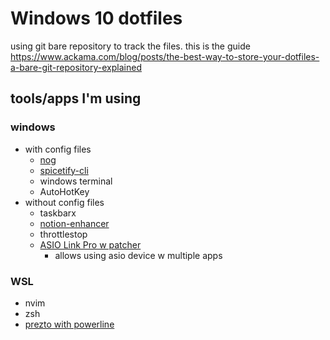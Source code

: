# Windows 10 dotfiles
using git bare repository to track the files. this is the guide https://www.ackama.com/blog/posts/the-best-way-to-store-your-dotfiles-a-bare-git-repository-explained 

## tools/apps I'm using
### windows
- with config files
    - [nog](https://github.com/TimUntersberger/nog)
    - [spicetify-cli](https://github.com/khanhas/spicetify-cli)
    - windows terminal
    - AutoHotKey
- without config files
    - taskbarx
    - [notion-enhancer](https://github.com/notion-enhancer/notion-enhancer)
    - throttlestop
    - [ASIO Link Pro w patcher](https://give.academy/downloads/2018/03/03/ODeusASIOLinkPro/)
        - allows using asio device w multiple apps

### WSL
- nvim
- zsh
- [prezto with powerline](https://github.com/sorin-ionescu/prezto)
